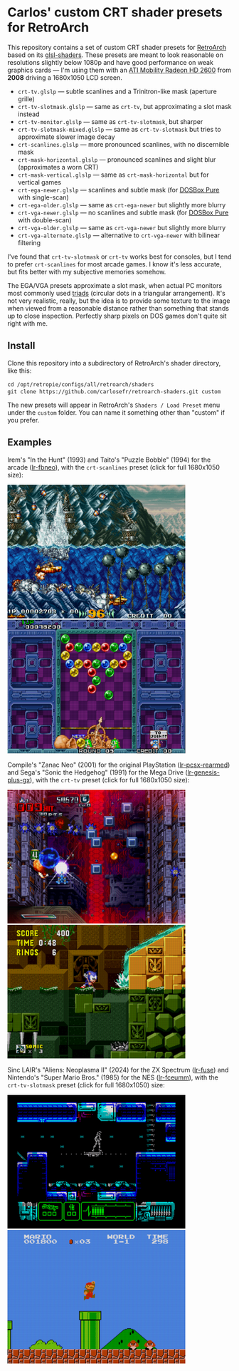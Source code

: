 # Carlos' custom CRT shader presets for RetroArch

This repository contains a set of custom CRT shader presets for [RetroArch](https://www.retroarch.com/) based on its [glsl-shaders](https://github.com/libretro/glsl-shaders). These presets are meant to look reasonable on resolutions slightly below 1080p and have good performance on weak graphics cards — I'm using them with an [ATI Mobility Radeon HD 2600](https://en.wikipedia.org/wiki/Radeon_HD_2000_series) from **2008** driving a 1680x1050 LCD screen.


* `crt-tv.glslp` — subtle scanlines and a Trinitron-like mask (aperture grille)
* `crt-tv-slotmask.glslp` — same as `crt-tv`, but approximating a slot mask instead
* `crt-tv-monitor.glslp` — same as `crt-tv-slotmask`, but sharper
* `crt-tv-slotmask-mixed.glslp` — same as `crt-tv-slotmask` but tries to approximate slower image decay
* `crt-scanlines.glslp` — more pronounced scanlines, with no discernible mask
* `crt-mask-horizontal.glslp` — pronounced scanlines and slight blur (approximates a worn CRT)
* `crt-mask-vertical.glslp` — same as `crt-mask-horizontal` but for vertical games
* `crt-ega-newer.glslp` — scanlines and subtle mask (for [DOSBox Pure](https://github.com/schellingb/dosbox-pure) with single-scan)
* `crt-ega-older.glslp` — same as `crt-ega-newer` but slightly more blurry
* `crt-vga-newer.glslp` — no scanlines and subtle mask (for [DOSBox Pure](https://github.com/schellingb/dosbox-pure) with double-scan)
* `crt-vga-older.glslp` — same as `crt-vga-newer` but slightly more blurry
* `crt-vga-alternate.glslp` — alternative to `crt-vga-newer` with bilinear filtering

I've found that `crt-tv-slotmask` or `crt-tv` works best for consoles, but I tend to prefer `crt-scanlines` for most arcade games. I know it's less accurate, but fits better with my subjective memories somehow.

The EGA/VGA presets approximate a slot mask, when actual PC monitors most commonly used [triads](https://en.wikipedia.org/wiki/Shadow_mask#/media/File:CRT_pixel_array.jpg) (circular dots in a triangular arrangement). It's not very realistic, really, but the idea is to provide some texture to the image when viewed from a reasonable distance rather than something that stands up to close inspection. Perfectly sharp pixels on DOS games don't quite sit right with me.


## Install

Clone this repository into a subdirectory of RetroArch's shader directory, like this:

```
cd /opt/retropie/configs/all/retroarch/shaders
git clone https://github.com/carlosefr/retroarch-shaders.git custom
```

The new presets will appear in RetroArch's `Shaders / Load Preset` menu under the `custom` folder. You can name it something other than "custom" if you prefer.


## Examples

Irem's "In the Hunt" (1993) and Taito's "Puzzle Bobble" (1994) for the arcade ([lr-fbneo](https://github.com/libretro/FBNeo)), with the `crt-scanlines` preset (click for full 1680x1050 size):

<img src="screenshots/inthunt-crt-scanlines.png" alt="crt-scanlines" width="400"/>&nbsp;&nbsp;<img src="screenshots/pbobblen-crt-scanlines.png" alt="crt-scanlines" width="400"/>

Compile's "Zanac Neo" (2001) for the original PlayStation ([lr-pcsx-rearmed](https://github.com/libretro/pcsx_rearmed)) and Sega's "Sonic the Hedgehog" (1991) for the Mega Drive ([lr-genesis-plus-gx](https://github.com/libretro/Genesis-Plus-GX)), with the `crt-tv` preset (click for full 1680x1050 size):

<img src="screenshots/zanacneo-crt-tv.png" alt="crt-tv" width="400"/>&nbsp;&nbsp;<img src="screenshots/sonic-crt-tv.png" alt="crt-tv" width="400"/>

Sinc LAIR's "Aliens: Neoplasma II" (2024) for the ZX Spectrum ([lr-fuse](https://github.com/libretro/fuse-libretro)) and Nintendo's "Super Mario Bros." (1985) for the NES ([lr-fceumm](https://github.com/libretro/libretro-fceumm)), with the `crt-tv-slotmask` preset (click for full 1680x1050) size:

<img src="screenshots/aliens-crt-tv-slotmask.png" alt="crt-tv-slotmask" width="400"/>&nbsp;&nbsp;<img src="screenshots/mario-crt-tv-slotmask.png" alt="crt-tv-slotmask" width="400"/>
